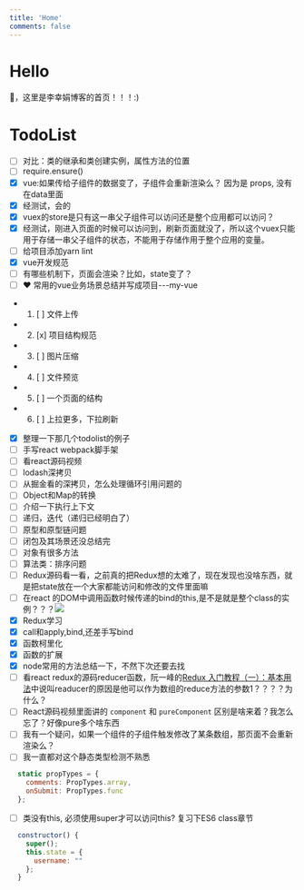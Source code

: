 ```yaml
---
title: 'Home'
comments: false
---
```


<script async defer src="https://buttons.github.io/buttons.js"></script>

# Hello

🍉，这里是李幸娟博客的首页！！！:)

# TodoList


- [ ] 对比：类的继承和类创建实例，属性方法的位置
- [ ] require.ensure()
- [x]  vue:如果传给子组件的数据变了，子组件会重新渲染么？ 因为是 props, 没有在data里面
  - [x]  经测试，会的
- [x]  vuex的store是只有这一串父子组件可以访问还是整个应用都可以访问？
  - [x]  经测试，刚进入页面的时候可以访问到，刷新页面就没了，所以这个vuex只能用于存储一串父子组件的状态，不能用于存储作用于整个应用的变量。
- [ ]  给项目添加yarn lint
- [x]  vue开发规范
- [ ]  有哪些机制下，页面会渲染？比如，state变了？
- [ ]  ❤️ 常用的vue业务场景总结并写成项目---my-vue
  - 1. [ ] 文件上传 
  - 2. [x] 项目结构规范
  - 3. [ ] 图片压缩
  - 4. [ ] 文件预览 
  - 5. [ ] 一个页面的结构
  - 6. [ ] 上拉更多，下拉刷新
- [x]  整理一下那几个todolist的例子
- [ ]  手写react webpack脚手架
- [ ]  看react源码视频
- [ ]  lodash深拷贝
- [ ]  从掘金看的深拷贝，怎么处理循环引用问题的
- [ ]  Object和Map的转换
- [ ]  介绍一下执行上下文
- [ ]  递归，迭代（递归已经明白了）
- [ ]  原型和原型链问题
- [ ]  闭包及其场景还没总结完
- [ ]  对象有很多方法
- [ ]  算法类：排序问题
- [ ]  Redux源码看一看，之前真的把Redux想的太难了，现在发现也没啥东西，就是把state放在一个大家都能访问和修改的文件里面嘛
- [ ]  在react 的DOM中调用函数时候传递的bind的this,是不是就是整个class的实例？？？<img src='/Blog/images/react调用函数传递的this.png'>
- [x]  Redux学习
- [x]  call和apply,bind,还差手写bind
- [x]  函数柯里化
- [x]  函数的扩展
- [x]  node常用的方法总结一下，不然下次还要去找
- [ ]  看react redux的源码reducer函数，阮一峰的[Redux 入门教程（一）：基本用法](http://www.ruanyifeng.com/blog/2016/09/redux_tutorial_part_one_basic_usages.html)中说叫readucer的原因是他可以作为数组的reduce方法的参数1？？？？为什么？
- [ ]  React源码视频里面讲的 `component` 和 `pureComponent` 区别是啥来着？我怎么忘了？好像pure多个啥东西
- [ ]  我有一个疑问，如果一个组件的子组件触发修改了某条数组，那页面不会重新渲染么？
- [ ]  我一直都对这个静态类型检测不熟悉
```javascript
  static propTypes = {
    comments: PropTypes.array,
    onSubmit: PropTypes.func
  };
```
- [ ] 类没有this, 必须使用super才可以访问this? 复习下ES6 class章节
```javascript
  constructor() {
    super();
    this.state = {
      username: ""
    };
  }
```




